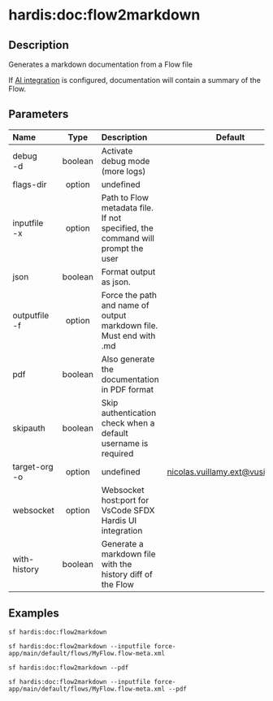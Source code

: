 <!-- This file has been generated with command 'sf hardis:doc:plugin:generate'. Please do not update it manually or it may be overwritten -->
# hardis:doc:flow2markdown

## Description

Generates a markdown documentation from a Flow file
  
If [AI integration](https://sfdx-hardis.cloudity.com/salesforce-ai-setup/) is configured, documentation will contain a summary of the Flow.  
  

## Parameters

| Name              |  Type   | Description                                                                    |              Default              | Required | Options |
|:------------------|:-------:|:-------------------------------------------------------------------------------|:---------------------------------:|:--------:|:-------:|
| debug<br/>-d      | boolean | Activate debug mode (more logs)                                                |                                   |          |         |
| flags-dir         | option  | undefined                                                                      |                                   |          |         |
| inputfile<br/>-x  | option  | Path to Flow metadata file. If not specified, the command will prompt the user |                                   |          |         |
| json              | boolean | Format output as json.                                                         |                                   |          |         |
| outputfile<br/>-f | option  | Force the path and name of output markdown file. Must end with .md             |                                   |          |         |
| pdf               | boolean | Also generate the documentation in PDF format                                  |                                   |          |         |
| skipauth          | boolean | Skip authentication check when a default username is required                  |                                   |          |         |
| target-org<br/>-o | option  | undefined                                                                      | <nicolas.vuillamy.ext@vusion.com> |          |         |
| websocket         | option  | Websocket host:port for VsCode SFDX Hardis UI integration                      |                                   |          |         |
| with-history      | boolean | Generate a markdown file with the history diff of the Flow                     |                                   |          |         |

## Examples

```shell
sf hardis:doc:flow2markdown
```

```shell
sf hardis:doc:flow2markdown --inputfile force-app/main/default/flows/MyFlow.flow-meta.xml
```

```shell
sf hardis:doc:flow2markdown --pdf
```

```shell
sf hardis:doc:flow2markdown --inputfile force-app/main/default/flows/MyFlow.flow-meta.xml --pdf
```


